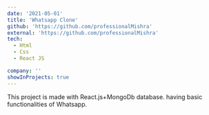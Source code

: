 ```yaml
---
date: '2021-05-01'
title: 'Whatsapp Clone'
github: 'https://github.com/professionalMishra'
external: 'https://github.com/professionalMishra'
tech:
  - Html
  - Css
  - React JS

company: ''
showInProjects: true
---
```


This project is made with React.js+MongoDb database. having basic functionalities of Whatsapp.
